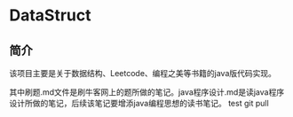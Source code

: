 # DataStruct
## 简介
该项目主要是关于数据结构、Leetcode、编程之美等书籍的java版代码实现。

其中刷题.md文件是刷牛客网上的题所做的笔记。java程序设计.md是读java程序设计所做的笔记，后续该笔记要增添java编程思想的读书笔记。
test git pull
